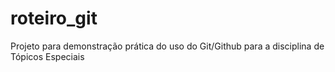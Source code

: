 # roteiro_git
Projeto para demonstração prática do uso do Git/Github para a disciplina de Tópicos Especiais
